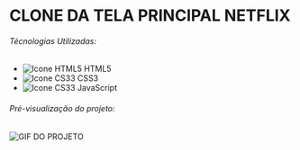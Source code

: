 # CLONE DA TELA PRINCIPAL NETFLIX 

###### Técnologias Utilizadas: 

- ![Icone HTML5](https://i.imgur.com/1uU0UOw.png) HTML5
 - ![Icone CS33](https://i.imgur.com/UHlZDyc.png) CSS3
 - ![Icone CS33](https://imgur.com/GxxzylD.png) JavaScript

###### Pré-visualização do projeto:

![GIF DO PROJETO](https://imgur.com/rVGnyQl.png)

